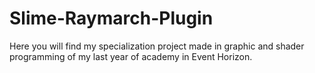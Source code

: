 # Slime-Raymarch-Plugin
Here you will find my specialization project made in graphic and shader programming of my last year of academy in Event Horizon.
